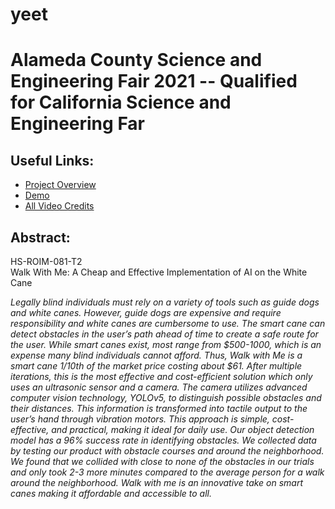 # yeet
<h1>Alameda County Science and Engineering Fair 2021 -- Qualified for California Science and Engineering Far</h1>

<h2>Useful Links: </h2>
<ul>
<li> <a href="https://youtu.be/U-MuVF5-3vI">Project Overview</a> </li>
<li> <a href="https://youtu.be/a2Z8ZESduxo">Demo</a> </li>
<li> <a href="https://github.com/tingyiwu1">All Video Credits</a> </li>
</ul>

<h2>Abstract: </h2>

<p> HS-ROIM-081-T2 <br> Walk With Me: A Cheap and Effective Implementation of AI on the White Cane </p>

<em> <p> Legally blind individuals must rely on a variety of tools such as guide dogs and white canes. 
However, guide dogs are expensive and require responsibility and white canes are cumbersome to use. 
The smart cane can detect obstacles in the user’s path ahead of time to create a safe route for the user. 
While smart canes exist, most range from $500-1000, which is an expense many blind individuals cannot afford. 
Thus, Walk with Me is a smart cane 1/10th of the market price costing about $61. 
After multiple iterations, this is the most effective and cost-efficient solution which only uses an ultrasonic sensor and a camera. 
The camera utilizes advanced computer vision technology, YOLOv5, to distinguish possible obstacles and their distances. 
This information is transformed into tactile output to the user’s hand through vibration motors. 
This approach is simple, cost-effective, and practical, making it ideal for daily use. 
Our object detection model has a 96% success rate in identifying obstacles. 
We collected data by testing our product with obstacle courses and around the neighborhood. 
We found that we collided with close to none of the obstacles in our trials and only took 2-3 more minutes 
compared to the average person for a walk around the neighborhood.
Walk with me is an innovative take on smart canes making it affordable and accessible to all.
</em>
</p>

